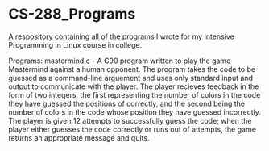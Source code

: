 # CS-288_Programs
A respository containing all of the programs I wrote for my Intensive Programming in Linux course in college.

Programs:
mastermind.c - A C90 program written to play the game Mastermind against a human opponent. The program takes the code to be guessed as a command-line
arguement and uses only standard input and output to communicate with the player. The player recieves feedback in the form of two integers,
the first representing the number of colors in the code they have guessed the positions of correctly, and the second being the number of
colors in the code whose position they have guessed incorrectly. The player is given 12 attempts to successfully guess the code; when the player
either guesses the code correctly or runs out of attempts, the game returns an appropriate message and quits.
